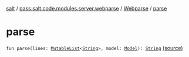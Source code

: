 [salt](../../index.md) / [pass.salt.code.modules.server.webparse](../index.md) / [Webparse](index.md) / [parse](./parse.md)

# parse

`fun parse(lines: `[`MutableList`](https://kotlinlang.org/api/latest/jvm/stdlib/kotlin.collections/-mutable-list/index.html)`<`[`String`](https://kotlinlang.org/api/latest/jvm/stdlib/kotlin/-string/index.html)`>, model: `[`Model`](../-model/index.md)`): `[`String`](https://kotlinlang.org/api/latest/jvm/stdlib/kotlin/-string/index.html) [(source)](https://github.com/kurbaniec-tgm/salt/tree/master/code/modules/server/webparse/Webparse.kt#L11)